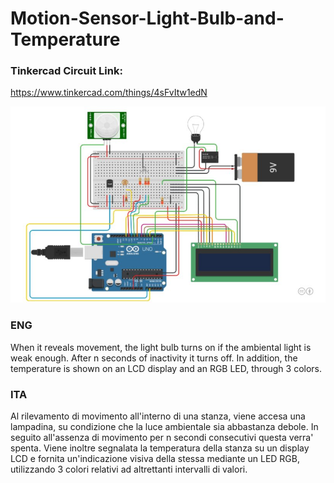 # Motion-Sensor-Light-Bulb-and-Temperature

### Tinkercad Circuit Link:
https://www.tinkercad.com/things/4sFvItw1edN 

![alt text](https://github.com/acilione/Motion-Sensor-Light-Bulb-and-Temperature/blob/main/circuit.jpg?raw=true)


### ENG
When it reveals movement, the light bulb turns on if the ambiental light is weak enough. After n seconds of inactivity it turns off. In addition, the temperature is shown on an LCD display and an RGB LED, through 3 colors.


### ITA
Al rilevamento di movimento all'interno di una stanza, viene accesa una lampadina, su condizione che la luce ambientale sia abbastanza debole. In seguito all'assenza di movimento per n secondi consecutivi questa verra' spenta. Viene inoltre segnalata la temperatura della stanza su un display LCD e fornita un'indicazione visiva della stessa mediante un LED RGB, utilizzando 3 colori relativi ad altrettanti intervalli di valori.
